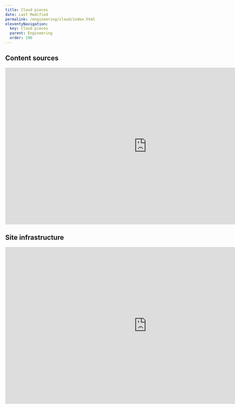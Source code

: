 ```yaml
---
title: Cloud pieces
date: Last Modified 
permalink: /engineering/cloud/index.html
eleventyNavigation:
  key: Cloud pieces
  parent: Engineering
  order: 190
---
```


## Content sources

<iframe width="900" height="500" frameborder="0"
  src="https://observablehq.com/embed/@aaronhans/stuff?cells=chart"></iframe>

## Site infrastructure

<iframe width="900" height="500" frameborder="0"
  src="https://observablehq.com/embed/@aaronhans/stuff/2?cells=chart"></iframe>